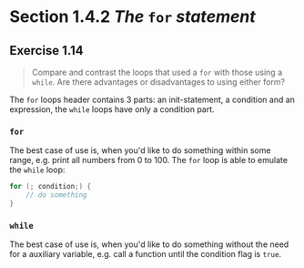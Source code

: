# Section 1.4.2 _The_ `for` _statement_

## Exercise 1.14

> Compare and contrast the loops that used a `for` with those using a `while`. Are there advantages or disadvantages to using either form?

The `for` loops header contains 3 parts: an init-statement, a condition and an expression, the `while` loops have only a condition part. 

### `for`
The best case of use is, when you'd like to do something within some range, e.g. print all numbers from 0 to 100. The `for` loop is able to emulate the `while` loop:
```cpp
for (; condition;) {
    // do something
}
```

### `while`
The best case of use is, when you'd like to do something without the need for a auxiliary variable, e.g. call a function until the condition flag is `true`.